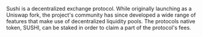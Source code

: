 Sushi is a decentralized exchange protocol. While originally launching as a Uniswap fork, the project's community has since developed a wide range of features that make use of decentralized liquidity pools. The protocols native token, SUSHI, can be staked in order to claim a part of the protocol's fees.
